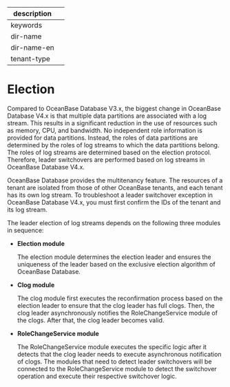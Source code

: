 |description||
|---|---|
|keywords||
|dir-name||
|dir-name-en||
|tenant-type||

# Election

Compared to OceanBase Database V3.x, the biggest change in OceanBase Database V4.x is that multiple data partitions are associated with a log stream. This results in a significant reduction in the use of resources such as memory, CPU, and bandwidth. No independent role information is provided for data partitions. Instead, the roles of data partitions are determined by the roles of log streams to which the data partitions belong. The roles of log streams are determined based on the election protocol. Therefore, leader switchovers are performed based on log streams in OceanBase Database V4.x.

OceanBase Database provides the multitenancy feature. The resources of a tenant are isolated from those of other OceanBase tenants, and each tenant has its own log stream. To troubleshoot a leader switchover exception in OceanBase Database V4.x, you must first confirm the IDs of the tenant and its log stream.

The leader election of log streams depends on the following three modules in sequence:

* **Election module**

   The election module determines the election leader and ensures the uniqueness of the leader based on the exclusive election algorithm of OceanBase Database.

* **Clog module**

   The clog module first executes the reconfirmation process based on the election leader to ensure that the clog leader has full clogs. Then, the clog leader asynchronously notifies the RoleChangeService module of the clogs. After that, the clog leader becomes valid.

* **RoleChangeService module**

   The RoleChangeService module executes the specific logic after it detects that the clog leader needs to execute asynchronous notification of clogs. The modules that need to detect leader switchovers will be connected to the RoleChangeService module to detect the switchover operation and execute their respective switchover logic.